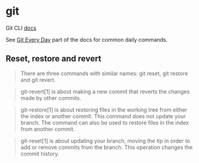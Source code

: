 # git

Git CLI [docs](https://git-scm.com/docs/git)

See [Git Every Day](https://git-scm.com/docs/giteveryday) part of the docs for common daily commands.


## Reset, restore and revert

> There are three commands with similar names: git reset, git restore and git revert.

> git-revert[1] is about making a new commit that reverts the changes made by other commits.

> git-restore[1] is about restoring files in the working tree from either the index or another commit. This command does not update your branch. The command can also be used to restore files in the index from another commit.

> git-reset[1] is about updating your branch, moving the tip in order to add or remove commits from the branch. This operation changes the commit history.
